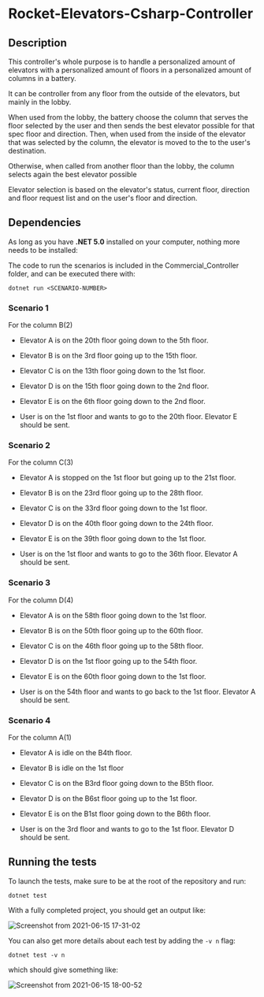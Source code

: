 # Rocket-Elevators-Csharp-Controller
## Description

This controller's whole purpose is to handle a personalized amount of elevators with a personalized amount of floors in a personalized amount of columns in a battery. 

It can be controller from any floor from the outside of the elevators, but mainly in the lobby. 

When used from the lobby, the battery choose the column that serves the floor selected by the user and then sends the best elevator possible for that spec floor and direction. Then, when used from the inside of the elevator that was selected by the column, the elevator is moved to the to the user's destination.

Otherwise, when called from another floor than the lobby, the column selects again the best elevator possible 

Elevator selection is based on the elevator's status, current floor, direction and floor request list and on the user's floor and direction.

## Dependencies

As long as you have **.NET 5.0** installed on your computer, nothing more needs to be installed:

The code to run the scenarios is included in the Commercial_Controller folder, and can be executed there with:

`dotnet run <SCENARIO-NUMBER>`

### Scenario 1

For the column B(2)
- Elevator A is on the 20th floor going down to the 5th floor.
- Elevator B is on the 3rd floor going up to the 15th floor.
- Elevator C is on the 13th floor going down to the 1st floor.
- Elevator D is on the 15th floor going down to the 2nd floor.
- Elevator E is on the 6th floor going down to the 2nd floor.

- User is on the 1st floor and wants to go to the 20th floor. Elevator E should be sent.

### Scenario 2

For the column C(3)
- Elevator A is stopped on the 1st floor but going up to the 21st floor.
- Elevator B is on the 23rd floor going up to the 28th floor.
- Elevator C is on the 33rd floor going down to the 1st floor.
- Elevator D is on the 40th floor going down to the 24th floor.
- Elevator E is on the 39th floor going down to the 1st floor.

- User is on the 1st floor and wants to go to the 36th floor. Elevator A should be sent.

### Scenario 3

For the column D(4)
- Elevator A is on the 58th floor going down to the 1st floor.
- Elevator B is on the 50th floor going up to the 60th floor.
- Elevator C is on the 46th floor going up to the 58th floor.
- Elevator D is on the 1st floor going up to the 54th floor.
- Elevator E is on the 60th floor going down to the 1st floor.

- User is on the 54th floor and wants to go back to the 1st floor. Elevator A should be sent.

### Scenario 4

For the column A(1)
- Elevator A is idle on the B4th floor.
- Elevator B is idle on the 1st floor
- Elevator C is on the B3rd floor going down to the B5th floor.
- Elevator D is on the B6st floor going up to the 1st floor.
- Elevator E is on the B1st floor going down to the B6th floor.

- User is on the 3rd floor and wants to go to the 1st floor. Elevator D should be sent.

## Running the tests

To launch the tests, make sure to be at the root of the repository and run:

`dotnet test`

With a fully completed project, you should get an output like:

![Screenshot from 2021-06-15 17-31-02](https://user-images.githubusercontent.com/28630658/122128889-3edfa500-ce03-11eb-97d0-df0cc6a79fed.png)

You can also get more details about each test by adding the `-v n` flag: 

`dotnet test -v n` 

which should give something like: 

![Screenshot from 2021-06-15 18-00-52](https://user-images.githubusercontent.com/28630658/122129140-a8f84a00-ce03-11eb-8807-33d7eab8c387.png)
